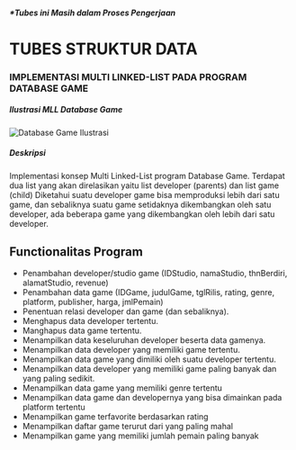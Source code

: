 ##### ****Tubes ini Masih dalam Proses Pengerjaan*** ####

# TUBES STRUKTUR DATA

### IMPLEMENTASI MULTI LINKED-LIST PADA PROGRAM DATABASE GAME

##### Ilustrasi MLL Database Game

![Database Game Ilustrasi](https://github.com/afifksupriyadi/TubesSTD---MLL-Database-Game/assets/147795492/5863df22-21ea-45b3-aea5-1a0d4f1184b0)

##### Deskripsi

Implementasi konsep Multi Linked-List program Database Game. Terdapat dua list yang akan direlasikan yaitu list developer (parents) dan list game (child)
Diketahui suatu developer game bisa memproduksi lebih dari satu game, dan sebaliknya suatu game setidaknya dikembangkan oleh satu developer, ada beberapa game yang dikembangkan oleh lebih dari satu developer.

## Functionalitas Program

- Penambahan developer/studio game (IDStudio, namaStudio, thnBerdiri, alamatStudio, revenue)
- Penambahan data game (IDGame, judulGame, tglRilis, rating, genre, platform, publisher, harga, jmlPemain)
- Penentuan relasi developer dan game (dan sebaliknya).
- Menghapus data developer tertentu.
- Manghapus data game tertentu.
- Menampilkan data keseluruhan developer beserta data gamenya.
- Menampilkan data developer yang memiliki game tertentu.
- Menampilkan data game yang dimiliki oleh suatu developer tertentu.
- Menampilkan data developer yang memiliki game paling banyak dan yang paling sedikit.
- Menampilkan data game yang memiliki genre tertentu
- Menampilkan data game dan developernya yang bisa dimainkan pada platform tertentu
- Menampilkan game terfavorite berdasarkan rating
- Menampilkan daftar game terurut dari yang paling mahal
- Menampilkan game yang memiliki jumlah pemain paling banyak
